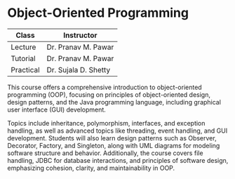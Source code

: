 # Object-Oriented Programming

| Class     | Instructor           |
| --------- | -------------------- |
| Lecture   | Dr. Pranav M. Pawar  |
| Tutorial  | Dr. Pranav M. Pawar  |
| Practical | Dr. Sujala D. Shetty |

This course offers a comprehensive introduction to object-oriented programming (OOP), focusing on principles of object-oriented design, design patterns, and the Java programming language, including graphical user interface (GUI) development.

Topics include inheritance, polymorphism, interfaces, and exception handling, as well as advanced topics like threading, event handling, and GUI development. Students will also learn design patterns such as Observer, Decorator, Factory, and Singleton, along with UML diagrams for modeling software structure and behavior. Additionally, the course covers file handling, JDBC for database interactions, and principles of software design, emphasizing cohesion, clarity, and maintainability in OOP.
